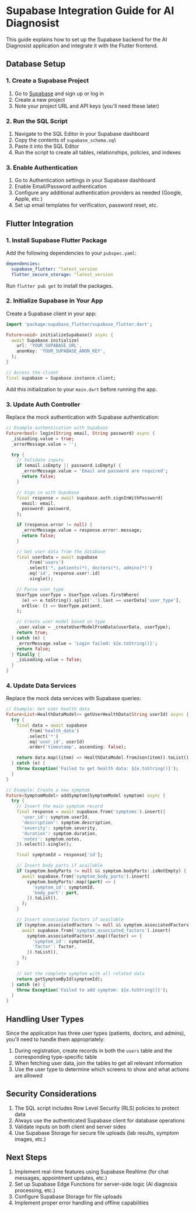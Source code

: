 # Supabase Integration Guide for AI Diagnosist

This guide explains how to set up the Supabase backend for the AI Diagnosist application and integrate it with the Flutter frontend.

## Database Setup

### 1. Create a Supabase Project

1. Go to [Supabase](https://supabase.com/) and sign up or log in
2. Create a new project
3. Note your project URL and API keys (you'll need these later)

### 2. Run the SQL Script

1. Navigate to the SQL Editor in your Supabase dashboard
2. Copy the contents of `supabase_schema.sql` 
3. Paste it into the SQL Editor
4. Run the script to create all tables, relationships, policies, and indexes

### 3. Enable Authentication

1. Go to Authentication settings in your Supabase dashboard
2. Enable Email/Password authentication
3. Configure any additional authentication providers as needed (Google, Apple, etc.)
4. Set up email templates for verification, password reset, etc.

## Flutter Integration

### 1. Install Supabase Flutter Package

Add the following dependencies to your `pubspec.yaml`:

```yaml
dependencies:
  supabase_flutter: ^latest_version
  flutter_secure_storage: ^latest_version
```

Run `flutter pub get` to install the packages.

### 2. Initialize Supabase in Your App

Create a Supabase client in your app:

```dart
import 'package:supabase_flutter/supabase_flutter.dart';

Future<void> initializeSupabase() async {
  await Supabase.initialize(
    url: 'YOUR_SUPABASE_URL',
    anonKey: 'YOUR_SUPABASE_ANON_KEY',
  );
}

// Access the client
final supabase = Supabase.instance.client;
```

Add this initialization to your `main.dart` before running the app.

### 3. Update Auth Controller

Replace the mock authentication with Supabase authentication:

```dart
// Example authentication with Supabase
Future<bool> login(String email, String password) async {
  _isLoading.value = true;
  _errorMessage.value = '';

  try {
    // Validate inputs
    if (email.isEmpty || password.isEmpty) {
      _errorMessage.value = 'Email and password are required';
      return false;
    }

    // Sign in with Supabase
    final response = await supabase.auth.signInWithPassword(
      email: email,
      password: password,
    );

    if (response.error != null) {
      _errorMessage.value = response.error!.message;
      return false;
    }

    // Get user data from the database
    final userData = await supabase
        .from('users')
        .select('*, patients(*), doctors(*), admins(*)')
        .eq('id', response.user!.id)
        .single();

    // Parse user type
    UserType userType = UserType.values.firstWhere(
      (e) => e.toString().split('.').last == userData['user_type'],
      orElse: () => UserType.patient,
    );

    // Create user model based on type
    _user.value = _createUserModelFromData(userData, userType);
    return true;
  } catch (e) {
    _errorMessage.value = 'Login failed: ${e.toString()}';
    return false;
  } finally {
    _isLoading.value = false;
  }
}
```

### 4. Update Data Services

Replace the mock data services with Supabase queries:

```dart
// Example: Get user health data
Future<List<HealthDataModel>> getUserHealthData(String userId) async {
  try {
    final data = await supabase
        .from('health_data')
        .select('*')
        .eq('user_id', userId)
        .order('timestamp', ascending: false);

    return data.map((item) => HealthDataModel.fromJson(item)).toList();
  } catch (e) {
    throw Exception('Failed to get health data: ${e.toString()}');
  }
}

// Example: Create a new symptom
Future<SymptomModel> addSymptom(SymptomModel symptom) async {
  try {
    // Insert the main symptom record
    final response = await supabase.from('symptoms').insert({
      'user_id': symptom.userId,
      'description': symptom.description,
      'severity': symptom.severity,
      'duration': symptom.duration,
      'notes': symptom.notes,
    }).select().single();

    final symptomId = response['id'];

    // Insert body parts if available
    if (symptom.bodyParts != null && symptom.bodyParts!.isNotEmpty) {
      await supabase.from('symptom_body_parts').insert(
        symptom.bodyParts!.map((part) => {
          'symptom_id': symptomId,
          'body_part': part,
        }).toList(),
      );
    }

    // Insert associated factors if available
    if (symptom.associatedFactors != null && symptom.associatedFactors!.isNotEmpty) {
      await supabase.from('symptom_associated_factors').insert(
        symptom.associatedFactors!.map((factor) => {
          'symptom_id': symptomId,
          'factor': factor,
        }).toList(),
      );
    }

    // Get the complete symptom with all related data
    return getSymptomById(symptomId);
  } catch (e) {
    throw Exception('Failed to add symptom: ${e.toString()}');
  }
}
```

## Handling User Types

Since the application has three user types (patients, doctors, and admins), you'll need to handle them appropriately:

1. During registration, create records in both the `users` table and the corresponding type-specific table
2. When fetching user data, join the tables to get all relevant information
3. Use the user type to determine which screens to show and what actions are allowed

## Security Considerations

1. The SQL script includes Row Level Security (RLS) policies to protect data
2. Always use the authenticated Supabase client for database operations
3. Validate inputs on both client and server sides
4. Use Supabase Storage for secure file uploads (lab results, symptom images, etc.)

## Next Steps

1. Implement real-time features using Supabase Realtime (for chat messages, appointment updates, etc.)
2. Set up Supabase Edge Functions for server-side logic (AI diagnosis processing, etc.)
3. Configure Supabase Storage for file uploads
4. Implement proper error handling and offline capabilities
